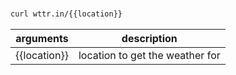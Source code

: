 #

```bash
curl wttr.in/{{location}}
```

| arguments    | description                     |
| ------------ | ------------------------------- |
| {{location}} | location to get the weather for |
